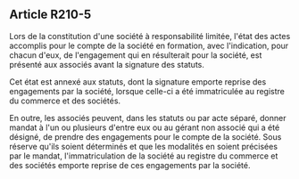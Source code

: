 Article R210-5
----
Lors de la constitution d'une société à responsabilité limitée, l'état des actes
accomplis pour le compte de la société en formation, avec l'indication, pour
chacun d'eux, de l'engagement qui en résulterait pour la société, est présenté
aux associés avant la signature des statuts.

Cet état est annexé aux statuts, dont la signature emporte reprise des
engagements par la société, lorsque celle-ci a été immatriculée au registre du
commerce et des sociétés.

En outre, les associés peuvent, dans les statuts ou par acte séparé, donner
mandat à l'un ou plusieurs d'entre eux ou au gérant non associé qui a été
désigné, de prendre des engagements pour le compte de la société. Sous réserve
qu'ils soient déterminés et que les modalités en soient précisées par le mandat,
l'immatriculation de la société au registre du commerce et des sociétés emporte
reprise de ces engagements par la société.
